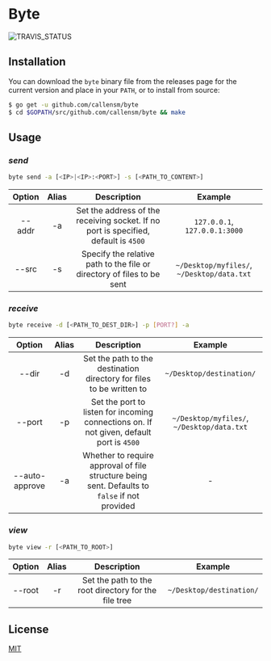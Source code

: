 # Byte
![TRAVIS_STATUS][travis-url]

## Installation

You can download the `byte` binary file from the releases page for the current version and place in your `PATH`, or to install from source:

```sh
$ go get -u github.com/callensm/byte
$ cd $GOPATH/src/github.com/callensm/byte && make
```

## Usage
### *send*
```sh
byte send -a [<IP>|<IP>:<PORT>] -s [<PATH_TO_CONTENT>]
```

| Option | Alias | Description                                                                         | Example                                    |
| :----: | :---: | :---------------------------------------------------------------------------------: | :----------------------------------------: |
| --addr | -a    | Set the address of the receiving socket. If no port is specified, default is `4500` | `127.0.0.1`, `127.0.0.1:3000`              |
| --src  | -s    | Specify the relative path to the file or directory of files to be sent              | `~/Desktop/myfiles/`, `~/Desktop/data.txt` |

### *receive*
```sh
byte receive -d [<PATH_TO_DEST_DIR>] -p [PORT?] -a
```

| Option         | Alias | Description                                                                                   | Example                                    |
| :------------: | :---: | :-------------------------------------------------------------------------------------------: | :----------------------------------------: |
| --dir          | -d    | Set the path to the destination directory for files to be written to                          | `~/Desktop/destination/`                   |
| --port         | -p    | Set the port to listen for incoming connections on. If not given, default port is `4500`      | `~/Desktop/myfiles/`, `~/Desktop/data.txt` |
| --auto-approve | -a    | Whether to require approval of file structure being sent. Defaults to `false` if not provided | -                                          |

### *view*
```sh
byte view -r [<PATH_TO_ROOT>]
```

| Option | Alias | Description                                          | Example                  |
| :----: | :---: | :--------------------------------------------------: | :----------------------: |
| --root | -r    | Set the path to the root directory for the file tree | `~/Desktop/destination/` |

## License
[MIT](./LICENSE)

[travis-url]: https://travis-ci.org/callensm/byte.svg?branch=master
